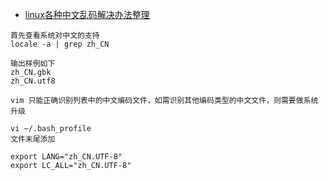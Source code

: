 * [linux各种中文乱码解决办法整理](https://blog.csdn.net/wusuopuBUPT/article/details/50947243)

``` text 
首先查看系统对中文的支持
locale -a | grep zh_CN

输出样例如下
zh_CN.gbk
zh_CN.utf8

vim 只能正确识别列表中的中文编码文件，如需识别其他编码类型的中文文件，则需要做系统升级

vi ~/.bash_profile
文件末尾添加

export LANG="zh_CN.UTF-8"
export LC_ALL="zh_CN.UTF-8"
```
